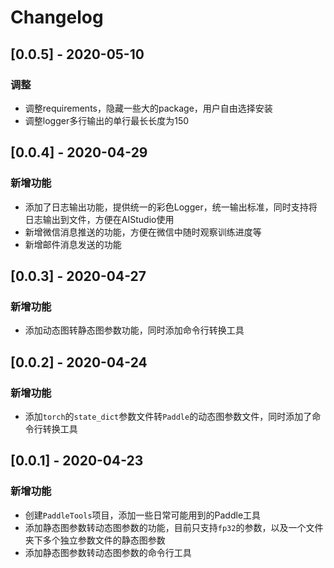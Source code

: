 # Changelog

## [0.0.5] - 2020-05-10

### 调整

- 调整requirements，隐藏一些大的package，用户自由选择安装
- 调整logger多行输出的单行最长长度为150

## [0.0.4] - 2020-04-29

### 新增功能  

- 添加了日志输出功能，提供统一的彩色Logger，统一输出标准，同时支持将日志输出到文件，方便在AIStudio使用
- 新增微信消息推送的功能，方便在微信中随时观察训练进度等
- 新增邮件消息发送的功能

## [0.0.3] - 2020-04-27

### 新增功能  

- 添加动态图转静态图参数功能，同时添加命令行转换工具

## [0.0.2] - 2020-04-24

### 新增功能  

- 添加`torch`的`state_dict`参数文件转`Paddle`的动态图参数文件，同时添加了命令行转换工具

## [0.0.1] - 2020-04-23

### 新增功能  

- 创建`PaddleTools`项目，添加一些日常可能用到的Paddle工具
- 添加静态图参数转动态图参数的功能，目前只支持`fp32`的参数，以及一个文件夹下多个独立参数文件的静态图参数
- 添加静态图参数转动态图参数的命令行工具
